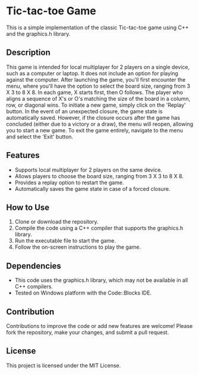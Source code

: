 # Tic-tac-toe Game

This is a simple implementation of the classic Tic-tac-toe game using C++ and the graphics.h library.

## Description
This game is intended for local multiplayer for 2 players on a single device, such as a computer or laptop. It does not include an option for playing against the computer.
After launching the game, you'll first encounter the menu, where you'll have the option to select the board size, ranging from 3 X 3 to 8 X 8.
In each game, X starts first, then O follows.
The player who aligns a sequence of X's or O's matching the size of the board in a column, row, or diagonal wins.
To initiate a new game, simply click on the 'Replay' button.
In the event of an unexpected closure, the game state is automatically saved.
However, if the closure occurs after the game has concluded (either due to a victory or a draw), the menu will reopen, allowing you to start a new game. 
To exit the game entirely, navigate to the menu and select the 'Exit' button.

## Features
- Supports local multiplayer for 2 players on the same device.
- Allows players to choose the board size, ranging from 3 X 3 to 8 X 8.
- Provides a replay option to restart the game.
- Automatically saves the game state in case of a forced closure.

## How to Use
1. Clone or download the repository.
2. Compile the code using a C++ compiler that supports the graphics.h library.
3. Run the executable file to start the game.
4. Follow the on-screen instructions to play the game.

## Dependencies
- This code uses the graphics.h library, which may not be available in all C++ compilers.
- Tested on Windows platform with the Code::Blocks IDE.

## Contribution
Contributions to improve the code or add new features are welcome! Please fork the repository, make your changes, and submit a pull request.

## License
This project is licensed under the MIT License.

